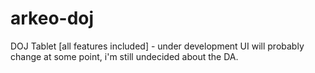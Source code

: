 # arkeo-doj
DOJ Tablet [all features included] - under development
UI will probably change at some point, i'm still undecided about the DA.
